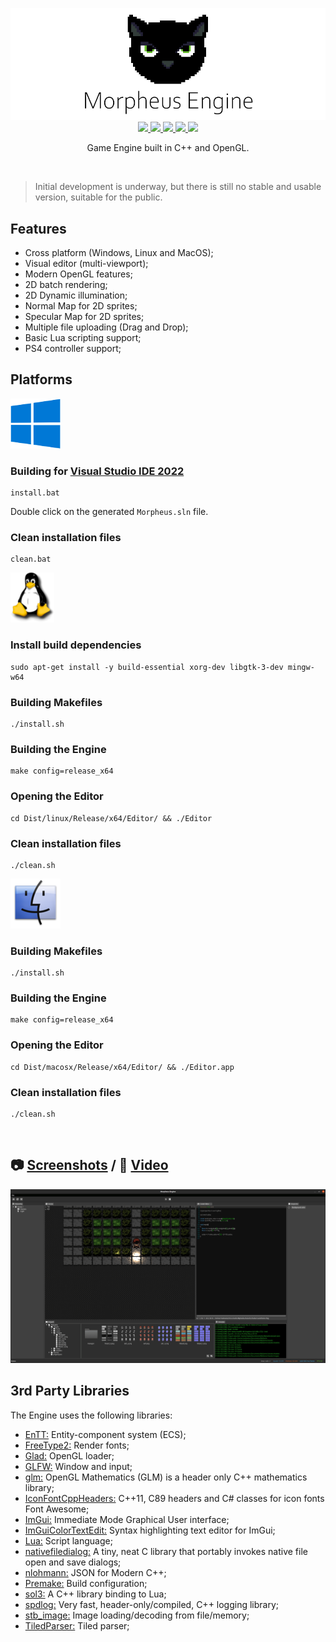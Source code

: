 <p align="center">
    <img src=".github/morpheus-logo-text.png?raw=true"/>
    <br/>
    <a aria-label="Project Status" href="https://github.com/madureira/morpheus-engine">
        <img src="https://www.repostatus.org/badges/latest/wip.svg"/>
    </a>
    <a aria-label="language" href="https://github.com/madureira/morpheus-engine">
        <img src="https://img.shields.io/badge/language-c++-blue.svg"/>
    </a>
    <a aria-label="c++" href="https://github.com/madureira/morpheus-engine">
        <img src="https://img.shields.io/badge/std-c++17-blue.svg"/>
    </a>
    <a aria-label="msvc2022+" href="https://visualstudio.microsoft.com/downloads">
        <img src="https://img.shields.io/badge/MSVC-2022+-ff69b4.svg"/>
    </a>
    <a aria-label="platforms" href="https://github.com/madureira/morpheus-engine#Platforms">
        <img src="https://img.shields.io/badge/platforms-Windows%20%7C%20Linux%20%7C%20MacOSX-333333.svg"/>
    </a>
</p>

<p align="center">Game Engine built in C++ and OpenGL.</p>

<br/>


> Initial development is underway, but there is still no stable and usable version, suitable for the public.

## Features

- Cross platform (Windows, Linux and MacOS);
- Visual editor (multi-viewport);
- Modern OpenGL features;
- 2D batch rendering;
- 2D Dynamic illumination;
- Normal Map for 2D sprites;
- Specular Map for 2D sprites;
- Multiple file uploading (Drag and Drop);
- Basic Lua scripting support;
- PS4 controller support;

## Platforms

![Windows](.github/windows-logo.png "windows")

### Building for [Visual Studio IDE 2022](https://visualstudio.microsoft.com/downloads)

```
install.bat
```

Double click on the generated `Morpheus.sln` file.

### Clean installation files

```
clean.bat
```

![Linux](.github/linux-logo.png "Linux")

### Install build dependencies

```
sudo apt-get install -y build-essential xorg-dev libgtk-3-dev mingw-w64
```

### Building Makefiles

```
./install.sh
```

### Building the Engine

```
make config=release_x64
```

### Opening the Editor

```
cd Dist/linux/Release/x64/Editor/ && ./Editor
```

### Clean installation files

```
./clean.sh
```

![MacOSX](.github/macosx-logo.png "MacOSX")

### Building Makefiles

```
./install.sh
```

### Building the Engine

```
make config=release_x64
```

### Opening the Editor

```
cd Dist/macosx/Release/x64/Editor/ && ./Editor.app
```

### Clean installation files

```
./clean.sh
```

<br/>

## :camera: [Screenshots](https://github.com/madureira/morpheus-engine/tree/master/.github/screenshots) / :movie_camera: [Video](https://www.youtube.com/watch?v=8IatRcdtFdQ)

<p align="center">
    <img src=".github/screenshots/main_screenshot.png?raw=true"/>
</p>

## 3rd Party Libraries

The Engine uses the following libraries:

- [EnTT:](https://github.com/skypjack/entt) Entity-component system (ECS);
- [FreeType2:](https://www.freetype.org/) Render fonts;
- [Glad:](https://glad.dav1d.de/) OpenGL loader;
- [GLFW:](https://www.glfw.org/) Window and input;
- [glm:](https://glm.g-truc.net) OpenGL Mathematics (GLM) is a header only C++ mathematics library;
- [IconFontCppHeaders:](https://github.com/juliettef/IconFontCppHeaders) C++11, C89 headers and C# classes for icon fonts Font Awesome;
- [ImGui:](https://github.com/ocornut/imgui) Immediate Mode Graphical User interface;
- [ImGuiColorTextEdit:](https://github.com/BalazsJako/ImGuiColorTextEdit) Syntax highlighting text editor for ImGui;
- [Lua:](https://www.lua.org/) Script language;
- [nativefiledialog:](https://github.com/mlabbe/nativefiledialog) A tiny, neat C library that portably invokes native file open and save dialogs;
- [nlohmann:](https://github.com/nlohmann/json) JSON for Modern C++;
- [Premake:](https://premake.github.io/index.html) Build configuration;
- [sol3:](https://github.com/ThePhD/sol2) A C++ library binding to Lua;
- [spdlog:](https://github.com/gabime/spdlog) Very fast, header-only/compiled, C++ logging library;
- [stb_image:](https://github.com/nothings/stb) Image loading/decoding from file/memory;
- [TiledParser:](https://github.com/madureira/TiledParser) Tiled parser;
